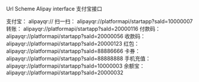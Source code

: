 Url Scheme Alipay interface 支付宝接口

支付宝：		alipayqr://
扫一扫：		alipayqr://platformapi/startapp?saId=10000007
转账：		alipayqr://platformapi/startapp?saId=20000116
付款码：		alipayqr://platformapi/startapp?saId=20000056
收款码：		alipayqr://platformapi/startapp?saId=20000123
红包：		alipayqr://platformapi/startapp?saId=88886666
卡券：		alipayqr://platformapi/startapp?saId=88888888
手机充值：	alipayqr://platformapi/startapp?saId=10000003
余额宝：		alipayqr://platformapi/startapp?saId=20000032
